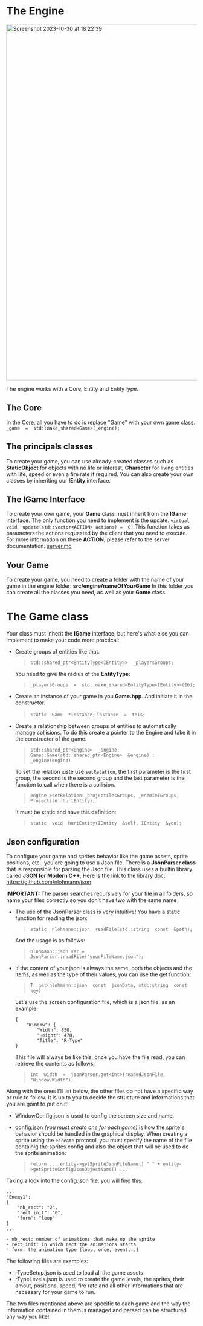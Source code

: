 # The Engine
<img width="942" alt="Screenshot 2023-10-30 at 18 22 39" src="https://github.com/EpitechPromo2026/B-CPP-500-MAR-5-1-rtype-martin.ramdane/assets/91624201/6eca3988-3ac8-45cb-8331-b17800200e8e">


The engine works with a Core, Entity and EntityType.

## The Core

In the Core, all you have to do is replace "Game" with your own game class.
`_game  =  std::make_shared<Game>(_engine);`

## The principals classes

To create your game, you can use already-created classes such as **StaticObject** for objects with no life or interest, **Character** for living entities with life, speed or even a fire rate if required.
You can also create your own classes by inheriting our **IEntity** interface.

## The IGame Interface

To create your own game, your **Game** class must inherit from the **IGame** interface.
The only function you need to implement is the update.
`virtual  void  update(std::vector<ACTION> actions) =  0;`
This function takes as parameters the actions requested by the client that you need to execute.
For more information on these **ACTION**, please refer to the server documentation.
[server.md](server.md)


## Your Game

To create your game, you need to create a folder with the name of your game in the engine folder:
**src/engine/nameOfYourGame**
In this folder you can create all the classes you need, as well as your **Game** class.


# The Game class


Your class must inherit the **IGame** interface, but here's what else you can implement to make your code more practical:

- Create groups of entities like that.
	> `std::shared_ptr<EntityType<IEntity>>  _playersGroups;`

	You need to give the radius of the **EntityType**:
	> `_playersGroups  =  std::make_shared<EntityType<IEntity>>(16);`

- Create an instance of your game in you **Game.hpp**. And initiate it in the constructor.
	> `static  Game  *instance;`
	> `instance  =  this;`
	
- Create a relationship between groups of entities to automatically manage collisions. To do this create a pointer to the Engine and take it in the constructor of the game.
	> `std::shared_ptr<Engine>  _engine;`
	> `Game::Game(std::shared_ptr<Engine>  &engine) : _engine(engine)`
	
	To set the relation juste use `setRelation`, the first parameter is the first group, the second is the second group and the last parameter is the function to call when there is a collision.
	> `engine->setRelation(_projectilesGroups, _enemie1Groups, Projectile::hurtEntity);`

	It must be static and have this definition:
	> `static  void  hurtEntity(IEntity  &self, IEntity  &you);`

## Json configuration
To configure your game and sprites behavior like the game assets, sprite positions, etc., you are going to use a Json file. There is a **JsonParser class** that is responsible for parsing the Json file. This class uses a  builtin library called **JSON for Modern C++**.
Here is the link to the library doc: https://github.com/nlohmann/json

**IMPORTANT:** The parser searches recursively for your file in all folders, so name your files correctly so you don't have two with the same name

- The use of the JsonParser class is very intuitive! You have a static function for reading the json:
	>`static  nlohmann::json  readFile(std::string  const  &path);`
	>
	And the usage is as follows:
	>`nlohmann::json var = JsonParser::readFile("yourFileName.json");`

- If the content of your json is always the same, both the objects and the items, as well as the type of their values, you can use the get function:

	>`T  get(nlohmann::json  const  jsonData, std::string  const  key)`

	Let's use the screen configuration file, which is a json file, as an example
	```
	{
		"Window": {
			"Width": 850,
			"Height": 478,
			"Title": "R-Type"
	}
	```
	
	This file will always be like this, once you have the file read, you can retrieve the contents as follows:
	>`int  width  =  jsonParser.get<int>(readedJsonFile, "Window.Width");`

Along with the ones I'll list below, the other files do not have a specific way or rule to follow. It is up to you to decide the structure and informations that you are goint to put on it!

- WindowConfig.json is used to config the screen size and name.
- config.json *(you must create one for each game)* is how the sprite's behavior should be handled in the graphical display. When creating a sprite using the `ecreate` protocol, you must specify the name of the file containig the sprites config and also the object that will be used to do the sprite animation: 

	>`return ... entity->getSpriteJsonFileName() " " + entity->getSpriteConfigJsonObjectName() ...`

Taking a look into the config.json file, you will find this:

	...
    "Enemy1":
    {
		"nb_rect": "2",
		"rect_init": "0",
		"form": "loop"
	}
	...
	
	- nb_rect: number of animations that make up the sprite
	- rect_init: in which rect the animations starts
	- form: the animation type (loop, once, event...)

The following files are examples:

- rTypeSetup.json is used to load all the game assets
- rTypeLevels.json is used to create the game levels, the sprites, their amout, positions, speed, fire rate and all other informations that are necessary for your game to run.

The two files mentioned above are specific to each game and the way the information contained in them is managed and parsed can be structured any way you like!
